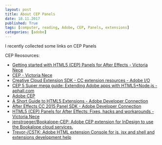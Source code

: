```yaml
---
layout: post
title: About CEP Panels
date: 18.11.2017
published: True
tags: [computer, reading, Adobe, CEP, Panels, extensions]
categories: [adobe]
---
```


I recently collected some links on CEP Panels

CEP Reosources:   

- [Getting started with HTML5 (CEP) Panels for After Effects - Victoria Nece](http://victorianece.com/2015/12/getting-started-with-html5-cep-panels-for-after-effects/)  
- [CEP - Victoria Nece](http://victorianece.com/tag/cep/)
- [Creative Cloud Extension SDK - CC extension resources - Adobe I/O](https://www.adobe.io/apis/creativecloud/cep.html)
- [CEP 5 Super mega guide: Extending Adobe apps with HTML5+Node.js - aphall.com](http://aphall.com/2014/08/cep-mega-guide-en/)
- [Adobe CEP](https://github.com/Adobe-CEP)
- [A Short Guide to HTML5 Extensions - Adobe Developer Connection](http://www.adobe.com/devnet/creativesuite/articles/a-short-guide-to-HTML5-extensions.html)
- [After Effects CC 2015 Panel SDK - Adobe Developer Connection](http://www.adobe.com/devnet/aftereffects/panelsdk/cc2015.html)
- [HTML5 (CEP) Panels for After Effects: Fixes, hacks and workarounds - Victoria Nece](http://victorianece.com/2015/12/html5-cep-panels-for-after-effects-fixes-hacks-and-workarounds/)
- [jenstroeger/Bookalope-CEP: Adobe CEP extension for InDesign to use the Bookalope cloud services.](https://github.com/jenstroeger/Bookalope-CEP)
- [Trevor-/CSTK: Adobe HTML extension Console for js, jsx and shell and extensions development help](https://github.com/Trevor-/CSTK)